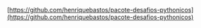 [https://github.com/henriquebastos/pacote-desafios-pythonicos](https://github.com/henriquebastos/pacote-desafios-pythonicos)
